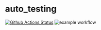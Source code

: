 # auto_testing
[![Github Actions Status](https://github.com/nikon2127/auto_testing/workflows/main/badge.svg)](https://github.com/nikon2127/auto_testing/actions)
![example workflow](https://github.com/nikon2127/auto_testing/actions/workflows/main/badge.svg)
